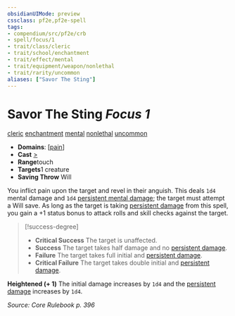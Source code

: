 ```yaml
---
obsidianUIMode: preview
cssclass: pf2e,pf2e-spell
tags:
- compendium/src/pf2e/crb
- spell/focus/1
- trait/class/cleric
- trait/school/enchantment
- trait/effect/mental
- trait/equipment/weapon/nonlethal
- trait/rarity/uncommon
aliases: ["Savor The Sting"]
---
```

# Savor The Sting *Focus 1*   
[cleric](rules/traits/cleric.md)  [enchantment](enchantment.md)  [mental](mental.md)  [nonlethal](nonlethal.md)  [uncommon](uncommon.md)  

- **Domains**: [[pain](../domains.md#Pain)]
- **Cast** [>](chapter-9-playing-the-game.md#Actions "Single Action") 
- **Range**touch
- **Targets**1 creature
- **Saving Throw** Will

You inflict pain upon the target and revel in their anguish. This deals `1d4` mental damage and `1d4` [persistent mental damage](conditions.md#Persistent%20Damage); the target must attempt a Will save. As long as the target is taking [persistent damage](conditions.md#Persistent%20Damage) from this spell, you gain a +1 status bonus to attack rolls and skill checks against the target.

> [!success-degree] 
> - **Critical Success** The target is unaffected.
> - **Success** The target takes half damage and no [persistent damage](conditions.md#Persistent%20Damage).
> - **Failure** The target takes full initial and [persistent damage](conditions.md#Persistent%20Damage).
> - **Critical Failure** The target takes double initial and [persistent damage](conditions.md#Persistent%20Damage).

**Heightened (+ 1)** The initial damage increases by `1d4` and the [persistent damage](conditions.md#Persistent%20Damage) increases by `1d4`.

*Source: Core Rulebook p. 396*